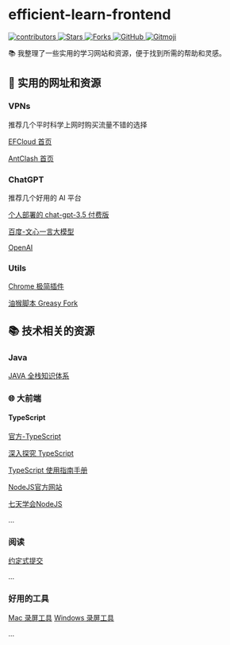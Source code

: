 # efficient-learn-frontend

<p align="left">  
  <a href="https://github.com/louhaojie99/efficient-learn-frontend">  
    <img alt="contributors" src="https://img.shields.io/github/contributors/louhaojie99/efficient-learn-frontend" />  
  </a>  
  <a href="https://github.com/louhaojie99/efficient-learn-frontend">  
    <img alt="Stars" src="https://img.shields.io/github/stars/louhaojie99/efficient-learn-frontend" />  
  </a>  
  <a href="https://github.com/louhaojie99/efficient-learn-frontend">  
    <img alt="Forks" src="https://img.shields.io/github/forks/louhaojie99/efficient-learn-frontend" />  
  </a>  
  <a href="https://github.com/louhaojie99/efficient-learn-frontend/blob/master/LICENSE">  
    <img alt="GitHub" src="https://img.shields.io/github/license/louhaojie99/efficient-learn-frontend" />  
  </a>  
  <a href="https://gitmoji.dev">  
    <img alt="Gitmoji" src="https://img.shields.io/badge/gitmoji-%20😜%20😍-FFDD67.svg?style=flat-square" />  
  </a>  
</p>

📚 我整理了一些实用的学习网站和资源，便于找到所需的帮助和灵感。

## 🔗 实用的网址和资源

### VPNs

推荐几个平时科学上网时购买流量不错的选择

[EFCloud 首页](https://user.efcloud.cc/)

[AntClash 首页](https://www.antclash.xyz/)

### ChatGPT

推荐几个好用的 AI 平台

[个人部署的 chat-gpt-3.5 付费版](www.louhaojie99.top)

[百度-文心一言大模型](https://yiyan.baidu.com/)

[OpenAI](https://www.openai.com/)

### Utils

[Chrome 极简插件](https://chrome.zzzmh.cn/)

[油猴脚本 Greasy Fork](https://greasyfork.org/zh-CN/)

## 📚 技术相关的资源

### Java

[JAVA 全栈知识体系](https://pdai.tech/)

### 🌐 大前端

#### TypeScript

[官方-TypeScript](https://www.typescriptlang.org/)

[深入探究 TypeScript](https://basarat.gitbook.io/typescript/type-system)

[TypeScript 使用指南手册](https://www.patrickzhong.com/TypeScript/PREFACE.html)

[NodeJS官方网站](https://nodejs.org/en/learn/getting-started/introduction-to-nodejs)

[七天学会NodeJS](https://nqdeng.github.io/7-days-nodejs/#1)

...

### 阅读

[约定式提交](https://www.conventionalcommits.org/zh-hans/v1.0.0)

...

### 好用的工具

[Mac 录屏工具](https://getkap.co/)
[Windows 录屏工具](https://www.screentogif.com/)


...
